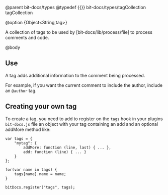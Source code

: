@parent bit-docs/types
@typedef {{}} bit-docs/types/tagCollection tagCollection

@option {Object<String,tag>}

A collection of tags to be used by [bit-docs/lib/process/file] to process
comments and code.

@body

## Use

A tag adds additional information to the comment being processed.

For example, if you want the current comment to include the author, include
an `@author` tag.

## Creating your own tag

To create a tag, you need to add to register on the `tags` hook in your
plugins `bit-docs.js` file an object with your tag containing an add and an
optional addMore method like:

    var tags = {
        "mytag": {
            addMore: function (line, last) { ... },
            add: function (line) { ... }
        }
    };

    for(var name in tags) {
        tags[name].name = name;
    }

    bitDocs.register("tags", tags);
